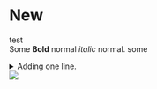 # New

test  
Some **Bold** normal *italic* normal.
some
<details>
<summary>
Adding one line.
</summary>
A veeeeeeeeerrrrrrrrrrrrryyyyyyyyyyyyyy loOOOOOOOOOOOOOOOOOOOooooooooooooonnnnnnnnnnnnnnnnngggggggggggggggggggg line.
<img src="https://render.githubusercontent.com/render/math?math=\bgcolor{black}\color{white}e^{i \pi} = -1">
<img src="https://render.githubusercontent.com/render/math?math=\bgcolor{black}\color{white}\text{some}">
</details>

<img src="https://render.githubusercontent.com/render/math?math=\bgcolor{black}\color{white}\boxed{\begin{split}x^2\end{split}}">
